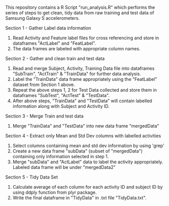 This repository contains a R Script "run_analysis.R" which performs the series of steps to get clean, tidy data 
from raw training and test data of  Samsung Galaxy S accelerometers.

Section 1 - Gather Label data information

1. Read Activity and Feature label files for cross referencing and store in dataframes "ActLabel" and "FeatLabel".
2. The data frames are labeled with appropriate column names.

Section 2 - Gather and clean train and test data

1. Read and merge  Subject, Activity, Training Data file into dataframes "SubTrain", "ActTrain" & "TrainData" 
for further data analysis.
2. Label the "TrainData" data frame appropriately using the "FeatLabel" dataset from Section 1 above.
3. Repeat the above steps 1, 2 for Test Data collected and store them in dataframes "SubTest", "ActTest" & "TestData".
4. After above steps, "TrainData" and "TestData" will contain labelled information along with Subject and Activity ID.

Section 3 - Merge Train and test data

1. Merge "TrainData" and "TestData" into new data frame "mergedData"

Section 4 - Extract only Mean and Std Dev columns with labelled activities

1. Select columns containing mean and std dev information by using 'grep' 
2. Create a new data frame "subData" (subset of "mergedData") containing only information selected in step 1.
3. Merge "subData" and "ActLabel" data to label the activity appropriately. Labeled data frame will be under "mergedData2"

Section 5 - Tidy Data Set

1. Calculate average of each column for each activity ID and subject ID by using ddply function from plyr package.
2. Write the final dataframe in "TidyData" in .txt file "TidyData.txt".
